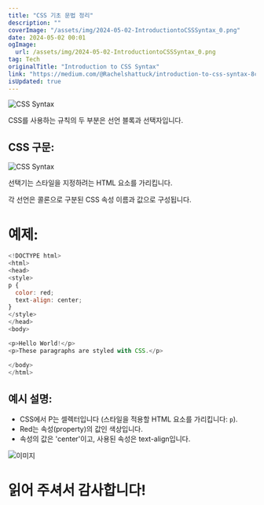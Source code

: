 ```yaml
---
title: "CSS 기초 문법 정리"
description: ""
coverImage: "/assets/img/2024-05-02-IntroductiontoCSSSyntax_0.png"
date: 2024-05-02 00:01
ogImage: 
  url: /assets/img/2024-05-02-IntroductiontoCSSSyntax_0.png
tag: Tech
originalTitle: "Introduction to CSS Syntax"
link: "https://medium.com/@Rachelshattuck/introduction-to-css-syntax-8c78d0341d8a"
isUpdated: true
---
```





![CSS Syntax](/assets/img/2024-05-02-IntroductiontoCSSSyntax_0.png)

CSS를 사용하는 규칙의 두 부분은 선언 블록과 선택자입니다.

## CSS 구문:

![CSS Syntax](/assets/img/2024-05-02-IntroductiontoCSSSyntax_1.png)

<div class="content-ad"></div>

선택기는 스타일을 지정하려는 HTML 요소를 가리킵니다.

각 선언은 콜론으로 구분된 CSS 속성 이름과 값으로 구성됩니다.

# 예제:

```js
<!DOCTYPE html>
<html>
<head>
<style>
p {
  color: red;
  text-align: center;
} 
</style>
</head>
<body>

<p>Hello World!</p>
<p>These paragraphs are styled with CSS.</p>

</body>
</html>
```

<div class="content-ad"></div>

## 예시 설명:

- CSS에서 P는 셀렉터입니다 (스타일을 적용할 HTML 요소를 가리킵니다: `p`).
- Red는 속성(property)의 값인 색상입니다.
- 속성의 값은 'center'이고, 사용된 속성은 text-align입니다.

![이미지](/assets/img/2024-05-02-IntroductiontoCSSSyntax_2.png)

# 읽어 주셔서 감사합니다!